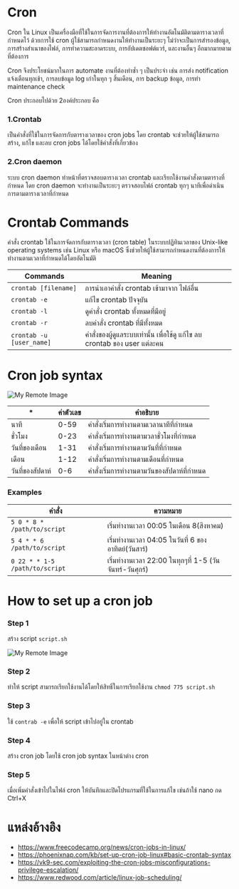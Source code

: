 # Cron

Cron ใน Linux เป็นเครื่องมือที่ใช้ในการจัดการงานที่ต้องการให้ทำงานอัตโนมัติตามตารางเวลาที่กำหนดไว้ ด้วยการใช้ cron ผู้ใช้สามารถกำหนดงานให้ทำงานเป็นระยะๆ ไม่ว่าจะเป็นการสำรองข้อมูล, การสร้างสำเนาของไฟล์, การทำความสะอาดระบบ, การอัปเดตซอฟต์แวร์, และงานอื่นๆ อีกมากมายตามที่ต้องการ

Cron จึงประโยชน์มากในการ automate งานที่ต้องทำซ้ำ ๆ เป็นประจำ เช่น การส่ง notification แจ้งเตือนทุกเช้า, การลบข้อมูล log เก่าในทุก ๆ สิ้นเดือน, การ backup ข้อมูล, การทำ maintenance check

Cron ประกอบไปด้วย 2องค์ประกอบ คือ

### 1.Crontab

เป็นคำสั่งที่ใช้ในการจัดการกับตารางเวลาของ cron jobs โดย crontab จะช่วยให้ผู้ใช้สามารถสร้าง, แก้ไข และลบ cron jobs ได้โดยใช้คำสั่งที่เกี่ยวข้อง

### 2.Cron daemon

ระบบ cron daemon ทำหน้าที่ตรวจสอบตารางเวลา crontab และเรียกใช้งานคำสั่งตามตารางที่กำหนด โดย cron daemon จะทำงานเป็นระยะๆ ตรวจสอบไฟล์ crontab ทุกๆ นาทีเพื่อดำเนินการตามตารางเวลาที่กำหนด

# Crontab Commands

คำสั่ง crontab ใช้ในการจัดการกับตารางเวลา (cron table) ในระบบปฏิทินเวลาของ Unix-like operating systems เช่น Linux หรือ macOS ซึ่งช่วยให้ผู้ใช้สามารถกำหนดงานที่ต้องการให้ทำงานตามเวลาที่กำหนดได้โดยอัตโนมัติ

|Commands|Meaning|
|------------------------|------------------------------------------------------------|
|`crontab [filename]`|การนำเอาคำสั่ง crontab เข้ามาจาก ไฟล์อื่น|
|`crontab -e`|แก้ไข crontab ปัจจุบัน|
|`crontab -l`|ดูคำสั่ง crontab ทั้งหมดที่มีอยู่|
|`crontab -r`|ลบคำสั่ง crontab ที่มีทั้งหมด|
|`crontab -u [user_name]`|คำสั่งของผู้ดูแลระบบเท่านั้น เพื่อใช้ดู แก้ไข ลบ crontab ของ user แต่ละคน|

# Cron job syntax

![My Remote Image](https://vk9-sec.com/wp-content/uploads/2022/04/how-to-set-up-a-cron-job-in-linux-nil-tutorials.jpeg)

|*|ค่าตัวเลข|คำอธิบาย|
|------------|----|----------------------------------|
|นาที|0-59|คำสั่งเริ่มการทำงานตามเวลานาทีที่กำหนด|
|ชั่วโมง|0-23|คำสั่งเริ่มการทำงานตามวลาชั่วโมงที่กำหนด|
|วันที่ของเดือน|1-31|คำสั่งเริ่มการทำงานตามวันที่ที่กำหนด|
|เดือน|1-12|คำสั่งเริ่มการทำงานตามเดือนที่กำหนด|
|วันที่ของสัปดาห์|0-6|คำสั่งเริ่มการทำงานตามวันของสัปดาห์ที่กำหนด|

### Examples

|คำสั่ง|ความหมาย|
|----------------------------|----------------------------------------------|
|`5 0 * 8 * /path/to/script`|เริ่มทำงานเวลา 00:05 ในเดือน 8(สิงหาคม)|
|`5 4 * * 6 /path/to/script`|เริ่มทำงานเวลา 04:05 ในวันที่ 6 ของอาทิตย์(วันสาร์)|
|`0 22 * * 1-5 /path/to/script`|เริ่มทำงานเวลา 22:00 ในทุกๆที่ 1-5 (วันจันทร์-วันศุกร์)|

# How to set up a cron job

### Step 1

สร้าง script `script.sh`

![My Remote Image](https://www.freecodecamp.org/news/content/images/2021/11/image-67.png)

### Step 2

ทำให้ script สามารถเรียกใช้งานได้โดยให้สิทธิ์ในการเรียกใช้งาน `chmod 775 script.sh`

### Step 3

ใช้ `contrab -e` เพื่อให้ script เข้าไปอยู่ใน crontab

### Step 4

สร้าง cron job โดยใช้ cron job syntax ในหน้าต่าง cron

### Step 5

เมื่อเพิ่มคำสั่งเข้าไปในไฟล์ cron ให้บันทึกและปิดโปรแกรมที่ใช้ในการแก้ไข เช่นถ้าใช้ nano กด Ctrl+X


# แหล่งอ้างอิง
- https://www.freecodecamp.org/news/cron-jobs-in-linux/
- https://phoenixnap.com/kb/set-up-cron-job-linux#basic-crontab-syntax
- https://vk9-sec.com/exploiting-the-cron-jobs-misconfigurations-privilege-escalation/
- https://www.redwood.com/article/linux-job-scheduling/
